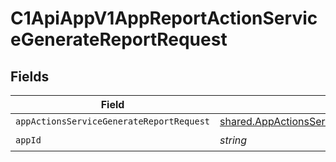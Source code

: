 # C1ApiAppV1AppReportActionServiceGenerateReportRequest


## Fields

| Field                                                                                                          | Type                                                                                                           | Required                                                                                                       | Description                                                                                                    |
| -------------------------------------------------------------------------------------------------------------- | -------------------------------------------------------------------------------------------------------------- | -------------------------------------------------------------------------------------------------------------- | -------------------------------------------------------------------------------------------------------------- |
| `appActionsServiceGenerateReportRequest`                                                                       | [shared.AppActionsServiceGenerateReportRequest](../../models/shared/appactionsservicegeneratereportrequest.md) | :heavy_minus_sign:                                                                                             | N/A                                                                                                            |
| `appId`                                                                                                        | *string*                                                                                                       | :heavy_check_mark:                                                                                             | N/A                                                                                                            |